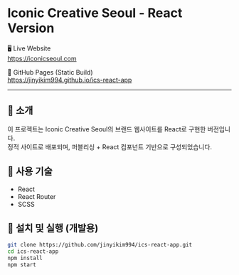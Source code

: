 # Iconic Creative Seoul - React Version

🖥️ Live Website  
https://iconicseoul.com

📁 GitHub Pages (Static Build)  
https://jinyikim994.github.io/ics-react-app

---

## 📌 소개
이 프로젝트는 Iconic Creative Seoul의 브랜드 웹사이트를 React로 구현한 버전입니다.  
정적 사이트로 배포되며, 퍼블리싱 + React 컴포넌트 기반으로 구성되었습니다.

## 🧰 사용 기술
- React
- React Router 
- SCSS

## 🚀 설치 및 실행 (개발용)
```bash
git clone https://github.com/jinyikim994/ics-react-app.git
cd ics-react-app
npm install
npm start
